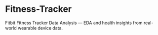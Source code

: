 # Fitness-Tracker
 Fitbit Fitness Tracker Data Analysis — EDA and health insights from real-world wearable device data.
